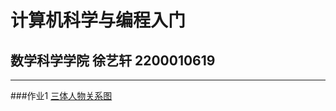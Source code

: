 # 计算机科学与编程入门
## 数学科学学院 徐艺轩 2200010619
---
###作业1
[三体人物关系图](https://light-abyss.github.io/Homework/%E4%BD%9C%E4%B8%9A1/%E4%B8%89%E4%BD%93%E4%BA%BA%E7%89%A9%E5%85%B3%E7%B3%BB%E5%9B%BE.html)
